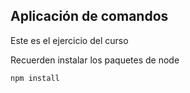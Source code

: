 ## Aplicación de comandos

Este es el ejercicio del curso 

Recuerden instalar los paquetes de node 

```
npm install
```